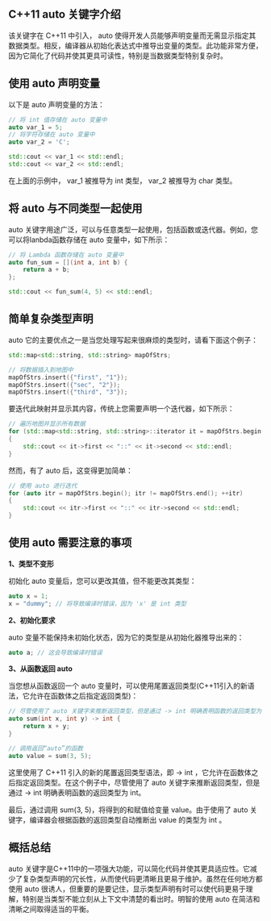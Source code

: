 ## C++11 auto 关键字介绍

该关键字在 C++11 中引入， auto 使得开发人员能够声明变量而无需显示指定其数据类型。相反，编译器从初始化表达式中推导出变量的类型。此功能非常方便，因为它简化了代码并使其更具可读性，特别是当数据类型特别复杂时。

## 使用 auto 声明变量

以下是 auto 声明变量的方法：

```cpp
// 将 int 值存储在 auto 变量中
auto var_1 = 5;
// 将字符存储在 auto 变量中
auto var_2 = 'C';

std::cout << var_1 << std::endl;
std::cout << var_2 << std::endl;
```

在上面的示例中， var_1 被推导为 int 类型， var_2 被推导为 char 类型。

## 将 auto 与不同类型一起使用

 auto 关键字用途广泛，可以与任意类型一起使用，包括函数或迭代器。例如，您可以将lanbda函数存储在 auto 变量中，如下所示：

```cpp
// 将 Lambda 函数存储在 auto 变量中
auto fun_sum = [](int a, int b) {
    return a + b;
};

std::cout << fun_sum(4, 5) << std::endl;
```

## 简单复杂类型声明

 auto 它的主要优点之一是当您处理写起来很麻烦的类型时，请看下面这个例子：

```cpp
std::map<std::string, std::string> mapOfStrs;

// 将数据插入到地图中
mapOfStrs.insert({"first", "1"});
mapOfStrs.insert({"sec", "2"});
mapOfStrs.insert({"third", "3"});
```

要迭代此映射并显示其内容，传统上您需要声明一个迭代器，如下所示：

```cpp
// 遍历地图并显示所有数据
for (std::map<std::string, std::string>::iterator it = mapOfStrs.begin(); it != mapOfStrs.end(); ++it)
{
    std::cout << it->first << "::" << it->second << std::endl;
}
```

然而，有了 auto 后，这变得更加简单：

```cpp
// 使用 auto 进行迭代
for (auto itr = mapOfStrs.begin(); itr != mapOfStrs.end(); ++itr)
{
    std::cout << itr->first << "::" << itr->second << std::endl;
}
```

## 使用 auto 需要注意的事项

**1、类型不变形**

初始化 auto 变量后，您可以更改其值，但不能更改其类型：

```cpp
auto x = 1;
x = "dummy"; // 将导致编译时错误，因为 'x' 是 int 类型
```

**2、初始化要求**

 auto 变量不能保持未初始化状态，因为它的类型是从初始化器推导出来的：

```cpp
auto a; // 这会导致编译时错误
```

**3、从函数返回 auto**

当您想从函数返回一个 auto 变量时，可以使用尾置返回类型(C++11引入的新语法，它允许在函数体之后指定返回类型)：

```cpp
// 尽管使用了 auto 关键字来推断返回类型，但是通过 -> int 明确表明函数的返回类型为 int
auto sum(int x, int y) -> int {
    return x + y;
}

// 调用返回“auto”的函数
auto value = sum(3, 5);
```

这里使用了 C++11 引入的新的尾置返回类型语法，即  -> int ，它允许在函数体之后指定返回类型。在这个例子中，尽管使用了 auto 关键字来推断返回类型，但是通过 -> int 明确表明函数的返回类型为 int。

最后，通过调用 sum(3, 5)，将得到的和赋值给变量 value。由于使用了 auto 关键字，编译器会根据函数的返回类型自动推断出 value 的类型为 int 。

## 概括总结

 auto 关键字是C++11中的一项强大功能，可以简化代码并使其更具适应性。它减少了复杂类型声明的冗长性，从而使代码更清晰且更易于维护。虽然在任何地方都使用 auto 很诱人，但重要的是要记住，显示类型声明有时可以使代码更易于理解，特别是当类型不能立刻从上下文中清楚的看出时。明智的使用 auto 在简洁和清晰之间取得适当的平衡。



